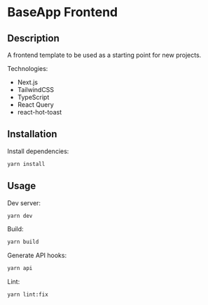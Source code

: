 # BaseApp Frontend

## Description
A frontend template to be used as a starting point for new projects.

Technologies:
- Next.js
- TailwindCSS
- TypeScript
- React Query
- react-hot-toast

## Installation

Install dependencies:

```bash
yarn install
```

## Usage

Dev server:

```bash
yarn dev
```

Build:

```bash
yarn build
```

Generate API hooks:

```bash
yarn api
```

Lint:

```bash
yarn lint:fix
```




